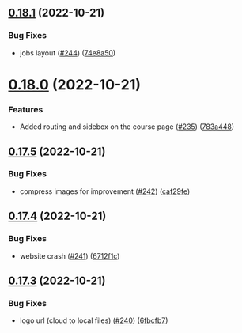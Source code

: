 ## [0.18.1](https://github.com/thecyberworld/thecyberhub.org/compare/v0.18.0...v0.18.1) (2022-10-21)


### Bug Fixes

* jobs layout ([#244](https://github.com/thecyberworld/thecyberhub.org/issues/244)) ([74e8a50](https://github.com/thecyberworld/thecyberhub.org/commit/74e8a504000cfd2fbd268714fae5c1acfab7966d))



# [0.18.0](https://github.com/thecyberworld/thecyberhub.org/compare/v0.17.5...v0.18.0) (2022-10-21)


### Features

* Added routing and sidebox on the course page ([#235](https://github.com/thecyberworld/thecyberhub.org/issues/235)) ([783a448](https://github.com/thecyberworld/thecyberhub.org/commit/783a44896c68453a92638fe66c602d32423fb036))



## [0.17.5](https://github.com/thecyberworld/thecyberhub.org/compare/v0.17.4...v0.17.5) (2022-10-21)


### Bug Fixes

* compress images for improvement ([#242](https://github.com/thecyberworld/thecyberhub.org/issues/242)) ([caf29fe](https://github.com/thecyberworld/thecyberhub.org/commit/caf29fe734a6ecc7488c35219535748d915d258e))



## [0.17.4](https://github.com/thecyberworld/thecyberhub.org/compare/v0.17.3...v0.17.4) (2022-10-21)


### Bug Fixes

* website crash ([#241](https://github.com/thecyberworld/thecyberhub.org/issues/241)) ([6712f1c](https://github.com/thecyberworld/thecyberhub.org/commit/6712f1ca46068ea6d1b5f4801f158452925b3379))



## [0.17.3](https://github.com/thecyberworld/thecyberhub.org/compare/v0.17.2...v0.17.3) (2022-10-21)


### Bug Fixes

* logo url (cloud to local files) ([#240](https://github.com/thecyberworld/thecyberhub.org/issues/240)) ([6fbcfb7](https://github.com/thecyberworld/thecyberhub.org/commit/6fbcfb75dd0b283e47055190371bf1f741792830))



